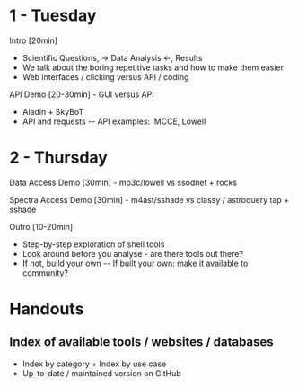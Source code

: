 # 1 - Tuesday

Intro [20min]
- Scientific Questions, -> Data Analysis <-, Results
- We talk about the boring repetitive tasks and how to make them easier
- Web interfaces / clicking versus API / coding

API Demo [20-30min] - GUI versus API
- Aladin + SkyBoT
- API and requests
-- API examples: IMCCE, Lowell

# 2 - Thursday

Data Access Demo [30min] - mp3c/lowell vs ssodnet + rocks

Spectra Access Demo [30min] - m4ast/sshade vs classy / astroquery tap + sshade

Outro [10-20min]
- Step-by-step exploration of shell tools
- Look around before you analyse - are there tools out there?
- If not, build your own
-- If built your own: make it available to community?

# Handouts

## Index of available tools / websites / databases
- Index by category + Index by use case
- Up-to-date / maintained version on GitHub
